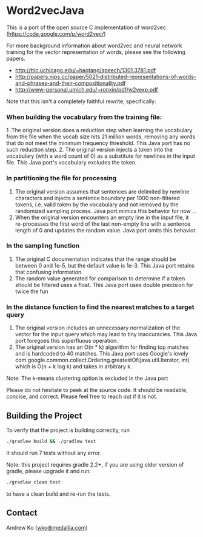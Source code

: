 # Word2vecJava

This is a port of the open source C implementation of word2vec (https://code.google.com/p/word2vec/)

For more background information about word2vec and neural network training for the vector representation of words, please see the following papers.
* http://ttic.uchicago.edu/~haotang/speech/1301.3781.pdf
* http://papers.nips.cc/paper/5021-distributed-representations-of-words-and-phrases-and-their-compositionality.pdf
* http://www-personal.umich.edu/~ronxin/pdf/w2vexp.pdf

Note that this isn't a completely faithful rewrite, specifically:

### When building the vocabulary from the training file:
1 .The original version does a reduction step when learning the vocabulary from the file when the vocab size hits 21 million words, removing any words that do not meet the minimum frequency threshold. This Java port has no such reduction step.
2. The original version injects a </s> token into the vocabulary (with a word count of 0) as a substitute for newlines in the input file. This Java port's vocabulary excludes the token.

### In partitioning the file for processing
1. The original version assumes that sentences are delimited by newline characters and injects a sentence boundary per 1000 non-filtered tokens, i.e. valid token by the vocabulary and not removed by the randomized sampling process. Java port mimics this behavior for now ...
2. When the original version encounters an empty line in the input file, it re-processes the first word of the last non-empty line with a sentence length of 0 and updates the random value. Java port omits this behavior.

### In the sampling function
1. The original C documentation indicates that the range should be between 0 and 1e-5, but the default value is 1e-3. This Java port retains that confusing information.
2. The random value generated for comparison to determine if a token should be filtered uses a float. This Java port uses double precision for twice the fun

### In the distance function to find the nearest matches to a target query
1. The original version includes an unnecessary normalization of the vector for the input query which may lead to tiny inaccuracies. This Java port foregoes this superfluous operation.
2. The original version has an O(n * k) algorithm for finding top matches and is hardcoded to 40 matches. This Java port uses Google's lovely com.google.common.collect.Ordering.greatestOf(java.util.Iterator, int) which is O(n + k log k) and takes in arbitrary k.

Note: The k-means clustering option is excluded in the Java port

Please do not hesitate to peek at the source code. It should be readable, concise, and correct. Please feel free to reach out if it is not.

## Building the Project
To verify that the project is building correctly, run 
```bash
./gradlew build && ./gradlew test
```

It should run 7 tests without any error.

Note: this project requires gradle 2.2+, if you are using older version of gradle, please upgrade it and run:
```bash
./gradlew clean test
```

to have a clean build and re-run the tests.


## Contact
Andrew Ko (wko@medallia.com)
